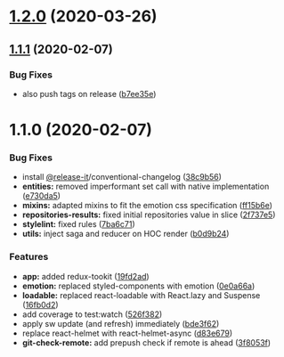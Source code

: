 <a name="1.2.0"></a>
# [1.2.0](https://github.com/freshfx/react-boilerplate/compare/v1.1.1...v1.2.0) (2020-03-26)

<a name="1.1.1"></a>
## [1.1.1](https://github.com/freshfx/react-boilerplate/compare/v1.1.0...v1.1.1) (2020-02-07)


### Bug Fixes

* also push tags on release ([b7ee35e](https://github.com/freshfx/react-boilerplate/commit/b7ee35e))

<a name="1.1.0"></a>
# 1.1.0 (2020-02-07)


### Bug Fixes

* install [@release-it](https://github.com/release-it)/conventional-changelog ([38c9b56](https://github.com/freshfx/react-boilerplate/commit/38c9b56))
* **entities:** removed imperformant set call with native implementation ([e730da5](https://github.com/freshfx/react-boilerplate/commit/e730da5))
* **mixins:** adapted mixins to fit the emotion css specification ([ff15b6e](https://github.com/freshfx/react-boilerplate/commit/ff15b6e))
* **repositories-results:** fixed initial repositories value in slice ([2f737e5](https://github.com/freshfx/react-boilerplate/commit/2f737e5))
* **stylelint:** fixed rules ([7ba6c71](https://github.com/freshfx/react-boilerplate/commit/7ba6c71))
* **utils:** inject saga and reducer on HOC render ([b0d9b24](https://github.com/freshfx/react-boilerplate/commit/b0d9b24))


### Features

* **app:** added redux-tookit ([19fd2ad](https://github.com/freshfx/react-boilerplate/commit/19fd2ad))
* **emotion:** replaced styled-components with emotion ([0e0a66a](https://github.com/freshfx/react-boilerplate/commit/0e0a66a))
* **loadable:** replaced react-loadable with React.lazy and Suspense ([16fb0d2](https://github.com/freshfx/react-boilerplate/commit/16fb0d2))
* add coverage to test:watch ([526f382](https://github.com/freshfx/react-boilerplate/commit/526f382))
* apply sw update (and refresh) immediately ([bde3f62](https://github.com/freshfx/react-boilerplate/commit/bde3f62))
* replace react-helmet with react-helmet-async ([d83e679](https://github.com/freshfx/react-boilerplate/commit/d83e679))
* **git-check-remote:** add prepush check if remote is ahead ([3f8053f](https://github.com/freshfx/react-boilerplate/commit/3f8053f))

